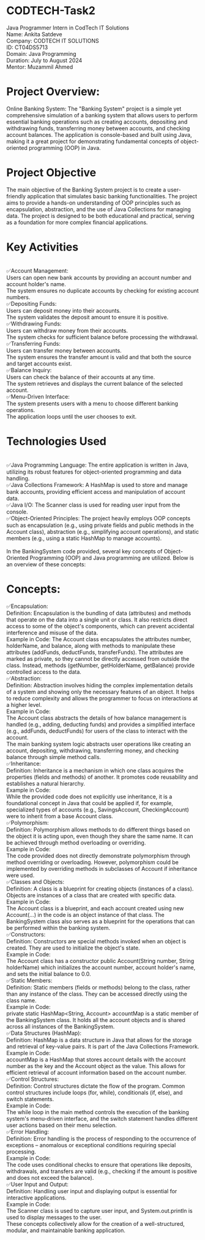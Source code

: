 # CODTECH-Task2
Java Programmer Intern in CodTech IT Solutions
<br>
Name: Ankita Satdeve
<br>
Company: CODTECH IT SOLUTIONS
<br>
ID: CT04DS5713
<br>
Domain: Java Programming
<br>
Duration: July to August 2024
<br>
Mentor: Muzammil Ahmed
<br>

# Project Overview: 
Online Banking System:
The "Banking System" project is a simple yet comprehensive simulation of a banking system that allows users to perform essential banking operations such as creating accounts, depositing and withdrawing funds, transferring money between accounts, and checking account balances. The application is console-based and built using Java, making it a great project for demonstrating fundamental concepts of object-oriented programming (OOP) in Java.
<br>
# Project Objective
The main objective of the Banking System project is to create a user-friendly application that simulates basic banking functionalities. The project aims to provide a hands-on understanding of OOP principles such as encapsulation, abstraction, and the use of Java Collections for managing data. The project is designed to be both educational and practical, serving as a foundation for more complex financial applications.
<br>
# Key Activities
<br>
✅Account Management:
<br>
Users can open new bank accounts by providing an account number and account holder's name.
<br>
The system ensures no duplicate accounts by checking for existing account numbers.
<br>
✅Depositing Funds:
<br>
Users can deposit money into their accounts.
<br>
The system validates the deposit amount to ensure it is positive.
<br>
✅Withdrawing Funds:
<br>
Users can withdraw money from their accounts.
<br>
The system checks for sufficient balance before processing the withdrawal.
<br>
✅Transferring Funds:
<br>
Users can transfer money between accounts.
<br>
The system ensures the transfer amount is valid and that both the source and target accounts exist.
<br>
✅Balance Inquiry:
<br>
Users can check the balance of their accounts at any time.
<br>
The system retrieves and displays the current balance of the selected account.
<br>
✅Menu-Driven Interface:
<br>
The system presents users with a menu to choose different banking operations.
<br>
The application loops until the user chooses to exit.
<br>

# Technologies Used
<br>
✅Java Programming Language: The entire application is written in Java, utilizing its robust features for object-oriented programming and data handling.
<br>
✅Java Collections Framework: A HashMap is used to store and manage bank accounts, providing efficient access and manipulation of account data.
<br>
✅Java I/O: The Scanner class is used for reading user input from the console.
<br>
✅Object-Oriented Principles: The project heavily employs OOP concepts such as encapsulation (e.g., using private fields and public methods in the Account class), abstraction (e.g., simplifying account operations), and static members (e.g., using a static HashMap to manage accounts).
<br>
<br>
In the BankingSystem code provided, several key concepts of Object-Oriented Programming (OOP) and Java programming are utilized. Below is an overview of these concepts:

# Concepts:
✅Encapsulation:
<br>
Definition: Encapsulation is the bundling of data (attributes) and methods that operate on the data into a single unit or class. It also restricts direct access to some of the object's components, which can prevent accidental interference and misuse of the data.
<br>
Example in Code:
The Account class encapsulates the attributes number, holderName, and balance, along with methods to manipulate these attributes (addFunds, deductFunds, transferFunds). The attributes are marked as private, so they cannot be directly accessed from outside the class. Instead, methods (getNumber, getHolderName, getBalance) provide controlled access to the data.
<br>
✅Abstraction:
<br>
Definition: Abstraction involves hiding the complex implementation details of a system and showing only the necessary features of an object. It helps to reduce complexity and allows the programmer to focus on interactions at a higher level.
<br>
Example in Code:
<br>
The Account class abstracts the details of how balance management is handled (e.g., adding, deducting funds) and provides a simplified interface (e.g., addFunds, deductFunds) for users of the class to interact with the account.
<br>
The main banking system logic abstracts user operations like creating an account, depositing, withdrawing, transferring money, and checking balance through simple method calls.
<br>
✅Inheritance:
<br>
Definition: Inheritance is a mechanism in which one class acquires the properties (fields and methods) of another. It promotes code reusability and establishes a natural hierarchy.
<br>
Example in Code:
<br>
While the provided code does not explicitly use inheritance, it is a foundational concept in Java that could be applied if, for example, specialized types of accounts (e.g., SavingsAccount, CheckingAccount) were to inherit from a base Account class.
<br>
✅Polymorphism:
<br>
Definition: Polymorphism allows methods to do different things based on the object it is acting upon, even though they share the same name. It can be achieved through method overloading or overriding.
<br>
Example in Code:
<br>
The code provided does not directly demonstrate polymorphism through method overriding or overloading. However, polymorphism could be implemented by overriding methods in subclasses of Account if inheritance were used.
<br>
✅Classes and Objects:
<br>
Definition: A class is a blueprint for creating objects (instances of a class). Objects are instances of a class that are created with specific data.
<br>
Example in Code:
<br>
The Account class is a blueprint, and each account created using new Account(...) in the code is an object instance of that class. The BankingSystem class also serves as a blueprint for the operations that can be performed within the banking system.
<br>
✅Constructors:
<br>
Definition: Constructors are special methods invoked when an object is created. They are used to initialize the object's state.
<br>
Example in Code:
<br>
The Account class has a constructor public Account(String number, String holderName) which initializes the account number, account holder's name, and sets the initial balance to 0.0.
<br>
✅Static Members:
<br>
Definition: Static members (fields or methods) belong to the class, rather than any instance of the class. They can be accessed directly using the class name.
<br>
Example in Code:
<br>
private static HashMap<String, Account> accountMap is a static member of the BankingSystem class. It holds all the account objects and is shared across all instances of the BankingSystem.
<br>
✅Data Structures (HashMap):
<br>
Definition: HashMap is a data structure in Java that allows for the storage and retrieval of key-value pairs. It is part of the Java Collections Framework.
<br>
Example in Code:
<br>
accountMap is a HashMap that stores account details with the account number as the key and the Account object as the value. This allows for efficient retrieval of account information based on the account number.
<br>
✅Control Structures:
<br>
Definition: Control structures dictate the flow of the program. Common control structures include loops (for, while), conditionals (if, else), and switch statements.
<br>
Example in Code:
<br>
The while loop in the main method controls the execution of the banking system's menu-driven interface, and the switch statement handles different user actions based on their menu selection.
<br>
✅Error Handling:
<br>
Definition: Error handling is the process of responding to the occurrence of exceptions – anomalous or exceptional conditions requiring special processing.
<br>
Example in Code:
<br>
The code uses conditional checks to ensure that operations like deposits, withdrawals, and transfers are valid (e.g., checking if the amount is positive and does not exceed the balance).
<br>
✅User Input and Output:
<br>
Definition: Handling user input and displaying output is essential for interactive applications.
<br>
Example in Code:
<br>
The Scanner class is used to capture user input, and System.out.println is used to display messages to the user.
<br>
These concepts collectively allow for the creation of a well-structured, modular, and maintainable banking application.


